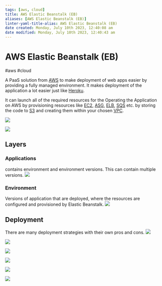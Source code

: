 ```yaml
---
tags: [aws, cloud]
title: AWS Elastic Beanstalk (EB)
aliases: [AWS Elastic Beanstalk (EB)]
linter-yaml-title-alias: AWS Elastic Beanstalk (EB)
date created: Monday, July 10th 2023, 12:40:08 am
date modified: Monday, July 10th 2023, 12:40:43 am
---
```

# AWS Elastic Beanstalk (EB)
#aws #cloud 


A PaaS solution from [AWS](Cloud%20Computing/AWS/AWS.md) to make deployment of web apps easier by providing a fully managed environment. It makes deployment of the application a lot easier just like [Heroku](Heroku).

It can launch all of the required resources for the Operating the Application on AWS by provisioning resources like [EC2](Cloud%20Computing/AWS/Compute/EC2.md), [ASG](Cloud%20Computing/AWS/Compute/ASG.md), [ELB](Cloud%20Computing/AWS/Compute/ELB.md), [SQS](Cloud%20Computing/AWS/Application%20Integration/SQS.md) etc. by storing the code to [S3](Cloud%20Computing/AWS/Storage/S3.md) and creating them within your chosen [VPC](Cloud%20Computing/AWS/Networking/VPC.md).

![](Attachments/Pasted%20image%2020230326145552.png)


![](Attachments/Pasted%20image%2020230326151234.png)
## Layers

### Applications
contains environment and environment versions. This can contain multiple versions. 
![](Attachments/Pasted%20image%2020230326150050.png)

### Environment
Versions of application that are deployed, where the resources are configured and provisioned by Elastic Beanstalk.
![](Attachments/Pasted%20image%2020230326150123.png)



## Deployment

There are many deployment strategies with their own pros and cons.
![](Attachments/Pasted%20image%2020230326151321.png)

![](Attachments/Pasted%20image%2020230326151437.png)

![](Attachments/Pasted%20image%2020230326151449.png)

![](Attachments/Pasted%20image%2020230326151504.png)

![](Attachments/Pasted%20image%2020230326151518.png)

![](Attachments/Pasted%20image%2020230326151539.png)